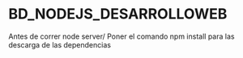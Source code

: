 # BD_NODEJS_DESARROLLOWEB
Antes de correr node server/
Poner el comando npm install para las descarga de las dependencias

